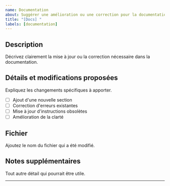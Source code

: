 ```yaml
---
name: Documentation
about: Suggérer une amélioration ou une correction pour la documentation
title: "[Docs] "
labels: [documentation]
---
```


## Description  
Décrivez clairement la mise à jour ou la correction nécessaire dans la documentation.

## Détails et modifications proposées  
Expliquez les changements spécifiques à apporter.  
- [ ] Ajout d'une nouvelle section  
- [ ] Correction d'erreurs existantes  
- [ ] Mise à jour d'instructions obsolètes  
- [ ] Amélioration de la clarté  

## Fichier
Ajoutez le nom du fichier qui a été modifié.

## Notes supplémentaires  
Tout autre détail qui pourrait être utile.  

---
